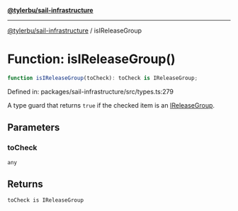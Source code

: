 [**@tylerbu/sail-infrastructure**](../README.md)

***

[@tylerbu/sail-infrastructure](../README.md) / isIReleaseGroup

# Function: isIReleaseGroup()

```ts
function isIReleaseGroup(toCheck): toCheck is IReleaseGroup;
```

Defined in: packages/sail-infrastructure/src/types.ts:279

A type guard that returns `true` if the checked item is an [IReleaseGroup](../interfaces/IReleaseGroup.md).

## Parameters

### toCheck

`any`

## Returns

`toCheck is IReleaseGroup`
